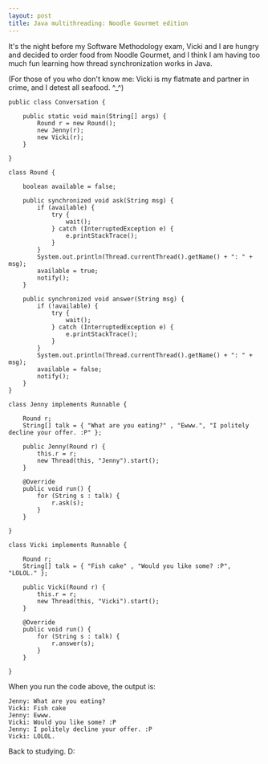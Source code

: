 ```yaml
---
layout: post
title: Java multithreading: Noodle Gourmet edition
---
```


It's the night before my Software Methodology exam, Vicki and I are hungry and decided to order food from Noodle Gourmet, and I think I am having too much fun learning how thread synchronization works in Java.

(For those of you who don't know me: Vicki is my flatmate and partner in crime, and I detest all seafood. ^_^)

```
public class Conversation {
	
	public static void main(String[] args) {
		Round r = new Round();
		new Jenny(r);
		new Vicki(r);
	}

}

class Round {
	
	boolean available = false;
	
	public synchronized void ask(String msg) {
		if (available) {
			try {
				wait();
			} catch (InterruptedException e) {
				e.printStackTrace();
			}
		}
		System.out.println(Thread.currentThread().getName() + ": " + msg);
		available = true;
		notify();
	}
	
	public synchronized void answer(String msg) {
		if (!available) {
			try {
				wait();
			} catch (InterruptedException e) {
				e.printStackTrace();
			}
		}
		System.out.println(Thread.currentThread().getName() + ": " + msg);
		available = false;
		notify();
	}
}

class Jenny implements Runnable {
	
	Round r;
	String[] talk = { "What are you eating?" , "Ewww.", "I politely decline your offer. :P" };
	
	public Jenny(Round r) {
		this.r = r;
		new Thread(this, "Jenny").start();
	}

	@Override
	public void run() {
		for (String s : talk) {
			r.ask(s);
		}
	}
	
}

class Vicki implements Runnable {
	
	Round r;
	String[] talk = { "Fish cake" , "Would you like some? :P", "LOLOL." };
	
	public Vicki(Round r) {
		this.r = r;
		new Thread(this, "Vicki").start();
	}

	@Override
	public void run() {
		for (String s : talk) {
			r.answer(s);
		}
	}
	
}
```

When you run the code above, the output is:

```
Jenny: What are you eating?
Vicki: Fish cake
Jenny: Ewww.
Vicki: Would you like some? :P
Jenny: I politely decline your offer. :P
Vicki: LOLOL.
```
Back to studying. D: